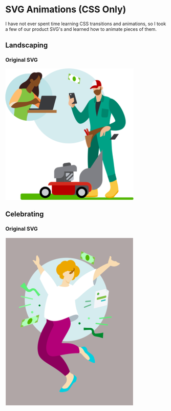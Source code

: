 # SVG Animations (CSS Only)

I have not ever spent time learning CSS transitions and animations, so I took a few of our product SVG's and learned how to animate pieces of them.

## Landscaping
### Original SVG
<img src="../assets/images/lawnmower_illo.svg" width="400px" />

## Celebrating
### Original SVG
<img src="../assets/images/celebrate_illo.svg" width="400px" />